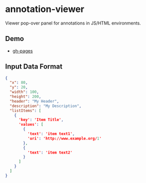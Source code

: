 annotation-viewer
=================

Viewer pop-over panel for annotations in JS/HTML environments.

Demo
----

* [gh-pages](http://ariutta.github.io/annotation-viewer/demo/)

Input Data Format
-----------------

```json
{
  "x": 80,
  "y": 20,
  "width": 100,
  "height": 200,
  "header": "My Header",
  "description": "My Description",
  "listItems": [
    {
      'key': 'Item Title',
      'values': [
        {
          'text': 'item text1',
          'uri': 'http://www.example.org/1'
        },
        {
          'text': 'item text2'
        }
      ]
    }
  ]
}
```
